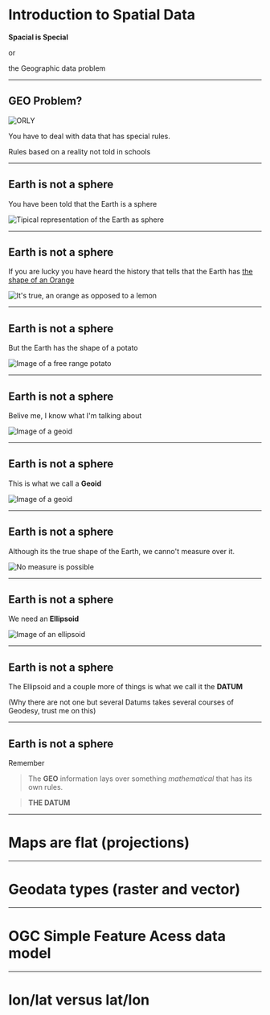 Introduction to Spatial Data
============================

**Spacial is Special**

or

the Geographic data problem

___

## GEO Problem?

![ORLY](img/orly.jpg)

You have to deal with data that has special rules.

Rules based on a reality not told in schools

---

## Earth is not a sphere

You have been told that the Earth is a sphere

![Tipical representation of the Earth as sphere](img/sphere.jpg)

___

## Earth is not a sphere

If you are lucky you have heard the history that tells that the Earth has [the shape of an Orange](https://en.wikipedia.org/wiki/French_Geodesic_Mission#Background)

![It's true, an orange as opposed to a lemon](img/orange.jpg)

___

## Earth is not a sphere

But the Earth has the shape of a potato

![Image of a free range potato](img/potato.jpg)

___

## Earth is not a sphere

Belive me, I know what I'm talking about

![Image of a geoid](img/geoide.jpg)

___

## Earth is not a sphere

This is what we call a **Geoid**

![Image of a geoid](img/geoide.jpg)

___

## Earth is not a sphere

Although its the true shape of the Earth, we canno't measure over it.

![No measure is possible](img/nomeasure.jpg)

___

## Earth is not a sphere

We need an **Ellipsoid**

![Image of an ellipsoid](img/ellipsoid.jpg)

___

## Earth is not a sphere

The Ellipsoid and a couple more of things is what we call it the **DATUM**

(Why there are not one but several Datums takes several courses of Geodesy, trust me on this)

___

## Earth is not a sphere

Remember

> The **GEO** information lays over something *mathematical* that has its own rules.

> **THE DATUM**


---

Maps are flat (projections)
====================================

---

Geodata types (raster and vector)
====================================

---

OGC Simple Feature Acess data model
====================================

---

lon/lat versus lat/lon
====================================


